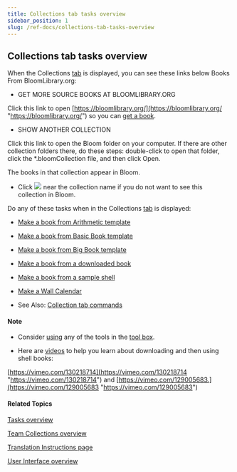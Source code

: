 ```yaml
---
title: Collections tab tasks overview
sidebar_position: 1
slug: /ref-docs/collections-tab-tasks-overview
---
```


## Collections tab tasks overview

When the Collections [tab](../../User_Interface/Tabs/Collections_tab_commands.md) is displayed, you can see these links below Books From BloomLibrary.org:

-   GET MORE SOURCE BOOKS AT BLOOMLIBRARY.ORG
    

Click this link to open [https://bloomlibrary.org/](https://bloomlibrary.org/ "https://bloomlibrary.org/") so you can [get a book](../Basic_tasks/Get_a_book_from_BloomLibrary.md).

-   SHOW ANOTHER COLLECTION
    

Click this link to open the Bloom folder on your computer. If there are other collection folders there, do these steps: double-click to open that folder, click the \*.bloomCollection file, and then click Open. 

The books in that collection appear in Bloom.

-   Click ![](/ref-docs-assets/images/User_Interface/Tabs/HideCollection.png) near the collection name if you do not want to see this collection in Bloom.
    

Do any of these tasks when in the Collections [tab](../../User_Interface/Tabs/Collections_tab_commands.md) is displayed:

-   [Make a book from Arithmetic template](Make_a_book_from_Arithmetic.md)
    
-   [Make a book from Basic Book template](Make_a_book_from_Basic_Book.md)
    
-   [Make a book from Big Book template](Make_a_book_from_Big_Book.md)
    
-   [Make a book from a downloaded book](Make_a_book_from_downloaded_book.md)
    
-   [Make a book from a sample shell](Make_a_book_from_a_sample_shell.md)
    
-   [Make a Wall Calendar](Make_a_wall_calendar.md)
    
-   See Also: [Collection tab commands](../../User_Interface/Tabs/Collections_tab_commands.md)
    

#### Note

-   Consider [using](../Edit_tasks/Edit_tasks_overview.md) any of the tools in the [tool box](../../Concepts/Tool_Box.md).
    
-   Here are [videos](../../FAQ/Instructional_Videos.md) to help you learn about downloading and then using shell books:
    

[https://vimeo.com/130218714](https://vimeo.com/130218714 "https://vimeo.com/130218714") and [https://vimeo.com/129005683.](https://vimeo.com/129005683 "https://vimeo.com/129005683")

#### Related Topics

[Tasks overview](../Tasks_overview.md)

[Team Collections overview](../Basic_tasks/Team_Collections/Team_Collections_overview.md)

[Translation Instructions page](../../Concepts/Translation_Instructions.md)

[User Interface overview](../../User_Interface/User_Interface_overview.md)